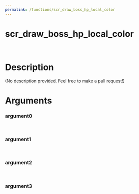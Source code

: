 ```yaml
---
permalink: /functions/scr_draw_boss_hp_local_color
---
```

# scr_draw_boss_hp_local_color  
&nbsp;  
# Description  
(No description provided. Feel free to make a pull request!) 
&nbsp;  
# Arguments
### argument0

&nbsp;    
### argument1

&nbsp;    
### argument2

&nbsp;    
### argument3

&nbsp;    



